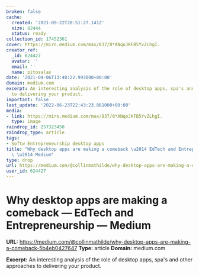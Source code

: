 ```yaml
---
broken: false
cache:
  created: '2021-09-22T20:51:27.141Z'
  size: 82444
  status: ready
collection_id: 17452361
cover: https://miro.medium.com/max/837/0*ANqoJKFB5YvZLhgI.
creator_ref:
  _id: 624427
  avatar: ''
  email: ''
  name: pitosalas
date: '2021-04-06T13:40:22.993000+00:00'
domain: medium.com
excerpt: An interesting analysis of the role of desktop apps, spa's and other approaches
  to delivering your product.
important: false
last_update: '2022-06-23T22:43:23.861000+00:00'
media:
- link: https://miro.medium.com/max/837/0*ANqoJKFB5YvZLhgI.
  type: image
raindrop_id: 257323450
raindrop_type: article
tags:
- Softw Entrepreneurship desktop apps
title: "Why desktop apps are making a comeback \u2014 EdTech and Entrepreneurship\
  \ \u2014 Medium"
type: drop
url: https://medium.com/@collinmathilde/why-desktop-apps-are-making-a-comeback-5b4eb0427647
user_id: 624427
---
```


# Why desktop apps are making a comeback — EdTech and Entrepreneurship — Medium

**URL:** https://medium.com/@collinmathilde/why-desktop-apps-are-making-a-comeback-5b4eb0427647
**Type:** article
**Domain:** medium.com

**Excerpt:** An interesting analysis of the role of desktop apps, spa's and other approaches to delivering your product.
